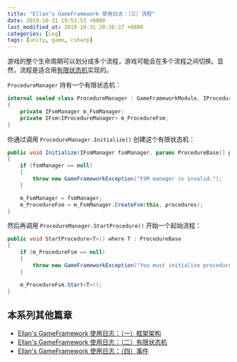 ```yaml
---
title: "Ellan's GameFramework 使用日志：（三）流程"
date: 2019-10-31 19:53:53 +0800
last_modified_at: 2019-10-31 20:36:37 +0800
categories: [Log]
tags: [unity, game, csharp]
---
```


游戏的整个生命周期可以划分成多个流程，游戏可能会在多个流程之间切换。显然，流程是适合用[有限状态机](/2019/10/31/ellan-s-gameframework-shi-yong-ri-zhi-er-you-xian-zhuang-tai-ji.html)实现的。

`ProcedureManager` 持有一个有限状态机：

```c#
internal sealed class ProcedureManager : GameFrameworkModule, IProcedureManager
{
    private IFsmManager m_FsmManager;
    private IFsm<IProcedureManager> m_ProcedureFsm;
}
```

你通过调用 `ProcedureManager.Initialize()` 创建这个有限状态机：

```c#
public void Initialize(IFsmManager fsmManager, params ProcedureBase[] procedures)
{
    if (fsmManager == null)
    {
        throw new GameFrameworkException("FSM manager is invalid.");
    }

    m_FsmManager = fsmManager;
    m_ProcedureFsm = m_FsmManager.CreateFsm(this, procedures);
}
```

然后再调用 `ProcedureManager.StartProcedure()` 开始一个起始流程：

```c#
public void StartProcedure<T>() where T : ProcedureBase
{
    if (m_ProcedureFsm == null)
    {
        throw new GameFrameworkException("You must initialize procedure first.");
    }

    m_ProcedureFsm.Start<T>();
}
```

## 本系列其他篇章

- [Ellan's GameFramework 使用日志：（一）框架架构](/2019/10/31/ellan-s-gameframework-shi-yong-ri-zhi-yi-kuang-jia-jia-gou.html)
- [Ellan's GameFramework 使用日志：（二）有限状态机](/2019/10/31/ellan-s-gameframework-shi-yong-ri-zhi-er-you-xian-zhuang-tai-ji.html)
- [Ellan's GameFramework 使用日志：（四）事件](/2019/10/31/ellan-s-gameframework-shi-yong-ri-zhi-si-shi-jian.html)

